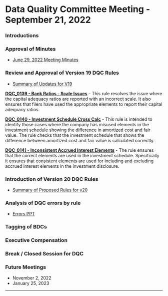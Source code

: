 # Data Quality Committee Meeting - September 21, 2022

### Introductions
  
### Approval of Minutes
  + [June 29, 2022 Meeting Minutes](DRAFTDQCMeetingNotes220629.docx?raw=true)

### Review and Approval of Version 19 DQC Rules
  + [Summary of Updates for V19](UpdatesV19.docx?raw=true)

**[DQC_0139 - Bank Ratios - Scale Issues](https://github.com/dataqualitycommittee/dqc_us_rules/blob/v19/docs/DQC_US_0139/DQC_0139.md)** - This rule resolves the issue where the capital adequacy ratios are reported with an incorrect scale. It also ensures that filers have used the appropriate elements to report their capital adequacy ratios.

**[DQC_0140 - Investment Schedule Cross Calc](https://github.com/dataqualitycommittee/dqc_us_rules/blob/v19/docs/DQC_US_0140/DQC_0140.md)** - This rule is intended to identify those cases where the company has misused elements in the investment schedule showing the difference in amortized cost and fair value. The rule checks that the investment schedule that shows the difference between amortized cost and fair value is calculated correctly.

**[DQC_0141 - Inconsistent Accrued Interest Elements](https://github.com/dataqualitycommittee/dqc_us_rules/blob/v19/docs/DQC_US_0141/DQC_0141.md)** - The rule ensures that the correct elements are used in the investment schedule. Specifically it ensures that consistent elements are used for including and excluding accrued interest elements in the investment disclosure.

### Introduction of Version 20 DQC Rules
  + [Summary of Proposed Rules for v20](ProposedV20.docx?raw=true)

### Analysis of DQC errors by rule
  + [Errors PPT](ErrorsSep2022.pptx?raw=true)
  
### Tagging of BDCs

### Executive Compensation

### Break / Closed Session for DQC

### Future Meetings
  - November 2, 2022
  - January 25, 2023
______________________
